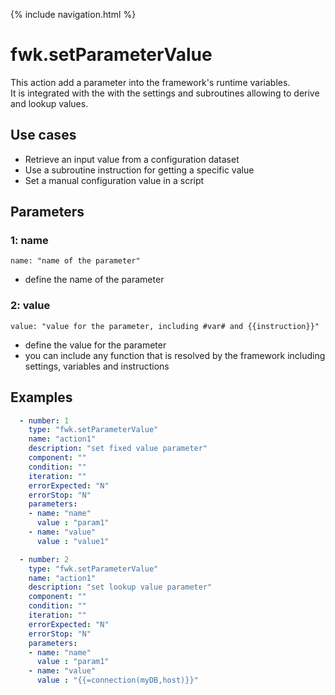 {% include navigation.html %}

# fwk.setParameterValue

This action add a parameter into the framework's runtime variables.  
It is integrated with the with the settings and subroutines allowing to derive and lookup values. 

## Use cases

* Retrieve an input value from a configuration dataset
* Use a subroutine instruction for getting a specific value
* Set a manual configuration value in a script

## Parameters

### 1: name

`name: "name of the parameter"`
* define the name of the parameter

### 2: value

`value: "value for the parameter, including #var# and {{instruction}}"`
* define the value for the parameter
* you can include any function that is resolved by the framework including settings, variables and instructions


## Examples

```yaml
  - number: 1
    type: "fwk.setParameterValue"
    name: "action1"
    description: "set fixed value parameter"
    component: ""
    condition: ""
    iteration: ""
    errorExpected: "N"
    errorStop: "N"
    parameters:
    - name: "name"
      value : "param1"
    - name: "value"
      value : "value1"
```

```yaml
  - number: 2
    type: "fwk.setParameterValue"
    name: "action1"
    description: "set lookup value parameter"
    component: ""
    condition: ""
    iteration: ""
    errorExpected: "N"
    errorStop: "N"
    parameters:
    - name: "name"
      value : "param1"
    - name: "value"
      value : "{{=connection(myDB,host)}}"
```
